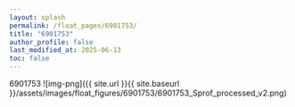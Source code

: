 ```yaml
---
layout: splash
permalink: /float_pages/6901753/
title: "6901753"
author_profile: false
last_modified_at: 2025-06-13
toc: false
---
```

 
6901753
![img-png]({{ site.url }}{{ site.baseurl }}/assets/images/float_figures/6901753/6901753_Sprof_processed_v2.png)